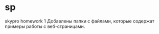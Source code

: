 # sp
skypro homework 1
Добавлены папки с файлами, которые содержат примеры работы с веб-страницами.
